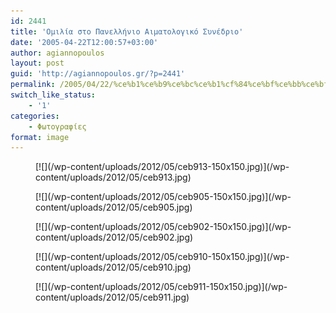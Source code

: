 ```yaml
---
id: 2441
title: 'Ομιλία στο Πανελλήνιο Αιματολογικό Συνέδριο'
date: '2005-04-22T12:00:57+03:00'
author: agiannopoulos
layout: post
guid: 'http://agiannopoulos.gr/?p=2441'
permalink: /2005/04/22/%ce%b1%ce%b9%ce%bc%ce%b1%cf%84%ce%bf%ce%bb%ce%bf%ce%b3%ce%b9%ce%ba%ce%bf-%cf%83%cf%85%ce%bd%ce%b5%ce%b4%cf%81%ce%b9%ce%bf-%cf%86%cf%89%cf%84%ce%bf%ce%b3%cf%81%ce%b1%cf%86%ce%b9%ce%b5%cf%82/
switch_like_status:
    - '1'
categories:
    - Φωτογραφίες
format: image
---
```


<div class="gallery galleryid-2441 gallery-columns-3 gallery-size-thumbnail" id="gallery-2"><figure class="gallery-item"><div class="gallery-icon portrait"> [![](/wp-content/uploads/2012/05/ceb913-150x150.jpg)](/wp-content/uploads/2012/05/ceb913.jpg) </div></figure><figure class="gallery-item"><div class="gallery-icon landscape"> [![](/wp-content/uploads/2012/05/ceb905-150x150.jpg)](/wp-content/uploads/2012/05/ceb905.jpg) </div></figure><figure class="gallery-item"><div class="gallery-icon portrait"> [![](/wp-content/uploads/2012/05/ceb902-150x150.jpg)](/wp-content/uploads/2012/05/ceb902.jpg) </div></figure><figure class="gallery-item"><div class="gallery-icon landscape"> [![](/wp-content/uploads/2012/05/ceb910-150x150.jpg)](/wp-content/uploads/2012/05/ceb910.jpg) </div></figure><figure class="gallery-item"><div class="gallery-icon landscape"> [![](/wp-content/uploads/2012/05/ceb911-150x150.jpg)](/wp-content/uploads/2012/05/ceb911.jpg) </div></figure> </div>